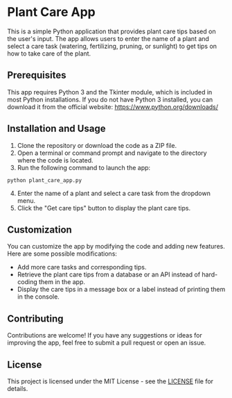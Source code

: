 # Plant Care App

This is a simple Python application that provides plant care tips based on the user's input. The app allows users to enter the name of a plant and select a care task (watering, fertilizing, pruning, or sunlight) to get tips on how to take care of the plant.

## Prerequisites

This app requires Python 3 and the Tkinter module, which is included in most Python installations. If you do not have Python 3 installed, you can download it from the official website: https://www.python.org/downloads/

## Installation and Usage

1. Clone the repository or download the code as a ZIP file.
2. Open a terminal or command prompt and navigate to the directory where the code is located.
3. Run the following command to launch the app:
```
python plant_care_app.py
```
4. Enter the name of a plant and select a care task from the dropdown menu.
5. Click the "Get care tips" button to display the plant care tips.

## Customization

You can customize the app by modifying the code and adding new features. Here are some possible modifications:

- Add more care tasks and corresponding tips.
- Retrieve the plant care tips from a database or an API instead of hard-coding them in the app.
- Display the care tips in a message box or a label instead of printing them in the console.

## Contributing

Contributions are welcome! If you have any suggestions or ideas for improving the app, feel free to submit a pull request or open an issue.

## License

This project is licensed under the MIT License - see the [LICENSE](LICENSE) file for details.
